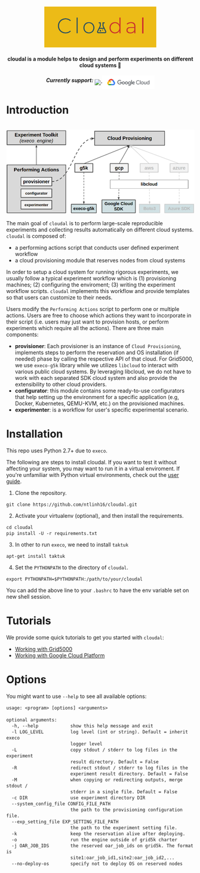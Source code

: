 <p align="center">
    <a href="https://github.com/ntlinh16/cloudal">
        <img src="https://raw.githubusercontent.com/ntlinh16/cloudal/master/images/cloudal_logo.png" width="300"/>
    </a>
    <br>
<p>

<h4 align="center"> cloudal is a module helps to design and perform experiments on different cloud systems 🤗
</h4>

<p align="center">
<b><i>Currently support:</i></b>
    <a target="_blank" href="https://www.grid5000.fr">
        <img align="middle" src="https://www.grid5000.fr/mediawiki/resources/assets/logo.png" width="70"/>
    </a>
    <a target="_blank" href="https://cloud.google.com">
        <img align="middle" src="https://raw.githubusercontent.com/ntlinh16/cloudal/master/images/google_logo.png" width="140"/>
    </a>
</p>



# Introduction

<p align="center">
    <br>
    <img src="https://raw.githubusercontent.com/ntlinh16/cloudal/master/images/architecture.png" width="600"/>
    <br>
<p>

The main goal of `cloudal` is to perform large-scale reproducible experiments and collecting results automatically on different cloud systems. `cloudal` is composed of: 
- a performing actions script that conducts user defined experiment workflow
- a cloud provisioning module that reserves nodes from cloud systems

In order to setup a cloud system for running rigorous experiments, we usually follow a typical experiment workflow which is (1) provisioning machines; (2) configuring the enviroment; (3) writing the experiment workflow scripts. 
`cloudal` implements this workflow and provide templates so that users can customize to their needs. 

Users modify the `Performing Actions` script to perform one or multiple actions. Users are free to choose which actions they want to incorporate in their script (i.e. users may just want to provision hosts, or perform experiments which require all the actions). There are three main components:

- __provisioner__: Each provisioner is an instance of `Cloud Provisioning`, implements steps to perform the reservation and OS installation (if needed) phase by calling the respective API of that cloud. For Grid5000, we use `execo-g5k` library while we utilizes `libcloud` to interact with various public cloud systems. By leveraging libcloud, we do not have to work with each separated SDK cloud system and also provide the extensibility to other cloud providers.
- __configurator__: this module contains some ready-to-use configurators that help setting up the environment for a specific application (e.g, Docker, Kubernetes, QEMU-KVM, etc.) on the provisioned machines.
- __experimenter__: is a workflow for user's specific experimental scenario. 


# Installation
This repo uses Python 2.7+ due to `execo`.

The following are steps to install cloudal. If you want to test it without affecting your system, you may want to run it in a virtual enviroment. If you're unfamiliar with Python virtual environments, check out the [user guide](https://packaging.python.org/guides/installing-using-pip-and-virtual-environments/).

1. Clone the repository.
```
git clone https://github.com/ntlinh16/cloudal.git
```
2. Activate your virtualenv (optional), and then install the requirements.
```
cd cloudal
pip install -U -r requirements.txt
```

3. In other to run `execo`, we need to install `taktuk`
```
apt-get install taktuk
```

4. Set the `PYTHONPATH` to the directory of `cloudal`.
```
export PYTHONPATH=$PYTHONPATH:/path/to/your/cloudal
```
You can add the above line to your `.bashrc` to have the env variable set on new shell session.



# Tutorials

We provide some quick tutorials to get you started with `cloudal`:
- [Working with Grid5000](https://github.com/ntlinh16/cloudal/blob/master/docs/grid5000.md)
- [Working with Google Cloud Platform](https://github.com/ntlinh16/cloudal/blob/master/docs/googlecloud.md)


# Options
You might want to use `--help` to see all available options:
```
usage: <program> [options] <arguments>

optional arguments:
  -h, --help            show this help message and exit
  -l LOG_LEVEL          log level (int or string). Default = inherit execo
                        logger level
  -L                    copy stdout / stderr to log files in the experiment
                        result directory. Default = False
  -R                    redirect stdout / stderr to log files in the
                        experiment result directory. Default = False
  -M                    when copying or redirecting outputs, merge stdout /
                        stderr in a single file. Default = False
  -c DIR                use experiment directory DIR
  --system_config_file CONFIG_FILE_PATH
                        the path to the provisioning configuration file.
  --exp_setting_file EXP_SETTING_FILE_PATH
                        the path to the experiment setting file.
  -k                    keep the reservation alive after deploying.
  -o                    run the engine outside of grid5k charter
  -j OAR_JOB_IDS        the reserved oar_job_ids on grid5k. The format is
                        site1:oar_job_id1,site2:oar_job_id2,...
  --no-deploy-os        specify not to deploy OS on reserved nodes
```